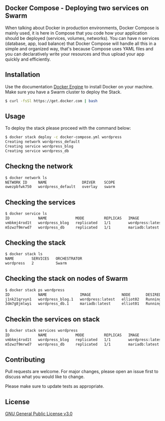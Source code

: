 ## Docker Compose - Deploying two services on Swarm

When talking about Docker in production environments, Docker Compose is mainly used, it is here in Compose that you code how your application should be deployed (services, volumes, networks). You can have n services (database, app, load balance) that Docker Compose will handle all this in a simple and organized way, that's because Compose uses YAML files and you can declaratively write your resources and thus upload your app quickly and efficiently.

## Installation

Use the documentation [Docker Engine](https://docs.docker.com/engine/install/) to install Docker on your machine. Make sure you have a Swarm cluster to deploy the Stack.

```bash
$ curl -fsSl https://get.docker.com | bash
```

## Usage

To deploy the stack please proceed with the command below:

```bash
$ docker stack deploy -c docker-compose.yml wordpress
Creating network wordpress_default
Creating service wordpress_blog
Creating service wordpress_db
```

## Checkng the network

```bash
$ docker network ls
NETWORK ID     NAME                DRIVER    SCOPE
owezpbfwk750   wordpress_default   overlay   swarm
```

## Checking the services

```bash
$ docker service ls
ID             NAME             MODE         REPLICAS   IMAGE              PORTS
vmbkmj4rod1t   wordpress_blog   replicated   1/1        wordpress:latest   *:8082->80/tcp
m5zwzf9mrwd7   wordpress_db     replicated   1/1        mariadb:latest
```

## Checking the stack

```bash
$ docker stack ls
NAME        SERVICES   ORCHESTRATOR
wordpress   2          Swarm
```

## Checking the stack on nodes of Swarm

```bash
$ docker stack ps wordpress
ID             NAME               IMAGE              NODE       DESIRED STATE   CURRENT STATE               ERROR     PORTS
j1nk21qrvyn1   wordpress_blog.1   wordpress:latest   elliot02   Running         Running about an hour ago
3dm7g8jmlwyi   wordpress_db.1     mariadb:latest     elliot01   Running         Running about an hour ago
```

## Checkin the services on stack

```bash
$ docker stack services wordpress
ID             NAME             MODE         REPLICAS   IMAGE              PORTS
vmbkmj4rod1t   wordpress_blog   replicated   1/1        wordpress:latest   *:8082->80/tcp
m5zwzf9mrwd7   wordpress_db     replicated   1/1        mariadb:latest
```

## Contributing
Pull requests are welcome. For major changes, please open an issue first to discuss what you would like to change.

Please make sure to update tests as appropriate.

## License
[GNU General Public License v3.0](https://github.com/Docker-Tutorialz/wordpress-docker-stack/blob/main/LICENSE)
